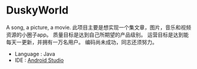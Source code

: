 # DuskyWorld
A song, a picture, a movie.
此项目主要是想实现一个集文章，图片，音乐和视频资源的小圈子app。
质量目标是达到自己所期望的产品级别。
运营目标是达到能每天一更新，并拥有一万名用户。
编码尚未成功，同志还须努力。

* Language : Java
* IDE : [Android Studio](https://developer.android.com/studio/index.html)
